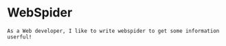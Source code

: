 # WebSpider

```
As a Web developer, I like to write webspider to get some information userful!
```
